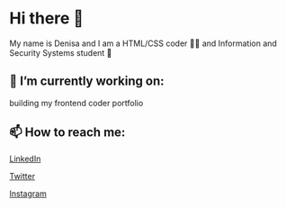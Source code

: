 # Hi there 👋

My name is Denisa and I am a HTML/CSS coder 👩‍💻 and Information and Security Systems student 🤖


🔭 I’m currently working on:
---------------------------------
building my frontend coder portfolio 


📫 How to reach me:
--------------------------
[LinkedIn](www.linkedin.com/in/denisaorlikova)

[Twitter](https://twitter.com/deniorlik_codes)

[Instagram](https://www.instagram.com/deniorlik_codes)
<!--
- 🌱 I’m currently learning
- 👯 I’m looking to collaborate on ...
- 🤔 I’m looking for help with ...
- 💬 Ask me about ...
- 📫 How to reach me: ...
- 😄 Pronouns: ...
- ⚡ Fun fact: ...
-->
